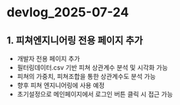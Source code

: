 # devlog_2025-07-24


## 1. 피쳐엔지니어링 전용 페이지 추가

- 개발자 전용 페이지 추가
- 필터링데이터.csv 기반 피쳐 상관계수 분석 및 시각화 가능
- 피쳐의 가중치, 피쳐조합을 통한 상관계수도 분석 가능
- 향후 피쳐 엔지니어링에 사용 예정
- 초기설정으로 메인페이지에서 로그인 버튼 클릭 시 접근 가능